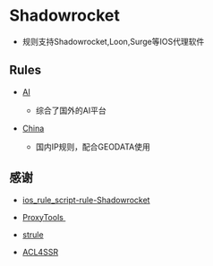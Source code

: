 # Shadowrocket
- 规则支持Shadowrocket,Loon,Surge等IOS代理软件

## Rules
- [AI](https://raw.githubusercontent.com/LaolunsiG/XiaoE-PCR/main/rules/Shadowrocket/AI/AI_Globle.list)
  - 综合了国外的AI平台

- [China](https://raw.githubusercontent.com/LaolunsiG/XiaoE-PCR/main/rules/Shadowrocket/China/GEOIP.list)
  - 国内IP规则，配合GEODATA使用

## 感谢
- [ios_rule_script-rule-Shadowrocket](https://github.com/blackmatrix7/ios_rule_script/tree/master/rule/Shadowrocket)

- [ProxyTools ](https://github.com/mphin/ProxyTools)

- [strule](https://whatshub.top/strule)

- [ACL4SSR](https://github.com/ACL4SSR/ACL4SSR)
